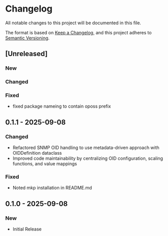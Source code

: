 # Changelog

All notable changes to this project will be documented in this file.

The format is based on [Keep a Changelog](https://keepachangelog.com/en/1.0.0/),
and this project adheres to [Semantic Versioning](https://semver.org/spec/v2.0.0.html).

## [Unreleased]

### New

### Changed

### Fixed
- fixed package nameing to contain oposs prefix

## 0.1.1 - 2025-09-08
### Changed
- Refactored SNMP OID handling to use metadata-driven approach with OIDDefinition dataclass
- Improved code maintainability by centralizing OID configuration, scaling functions, and value mappings

### Fixed
- Noted mkp installation in README.md

## 0.1.0 - 2025-09-08
### New
- Initial Release


